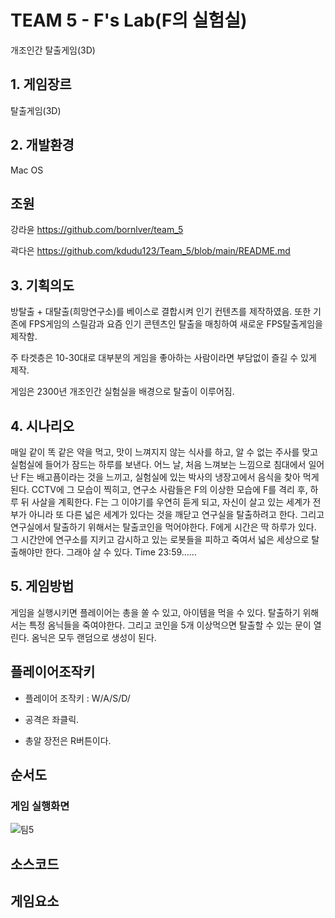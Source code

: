 # TEAM 5 - F's Lab(F의 실험실)
개조인간 탈출게임(3D)

## 1. 게임장르
탈출게임(3D)

## 2. 개발환경
Mac OS

## 조원 
강라윤 https://github.com/bornlver/team_5

곽다은 https://github.com/kdudu123/Team_5/blob/main/README.md

## 3. 기획의도
방탈출 + 대탈출(희망연구소)를 베이스로 결합시켜 인기 컨텐츠를 제작하였음.
또한 기존에 FPS게임의 스릴감과 요즘 인기 콘텐츠인 탈출을 매칭하여 새로운
FPS탈출게임을 제작함.

주 타겟층은 10-30대로 대부분의 게임을 좋아하는 사람이라면 부담없이 즐길 수 있게 제작.

게임은 2300년 개조인간 실험실을 배경으로 탈출이 이루어짐.

## 4. 시나리오

매일 같이 똑 같은 약을 먹고, 맛이 느껴지지 않는 식사를 하고, 알 수 없는 주사를 맞고
실험실에 들어가 잠드는 하루를 보낸다.
어느 날, 처음 느껴보는 느낌으로 침대에서 일어난 F는 배고픔이라는 것을 느끼고,
실험실에 있는 박사의 냉장고에서 음식을 찾아 먹게 된다.
CCTV에 그 모습이 찍히고, 연구소 사람들은 F의 이상한 모습에
F를 격리 후, 하루 뒤 사살을 계획한다.
F는 그 이야기를 우연히 듣게 되고, 자신이 살고 있는 세계가 전부가 아니라 또 다른 넓은 세계가 있다는 것을 깨닫고 연구실을 탈출하려고 한다.
그리고 연구실에서 탈출하기 위해서는 탈출코인을 먹어야한다.
F에게 시간은 딱 하루가 있다. 그 시간안에 연구소를 지키고 감시하고 있는 로봇들을 피하고 죽여서 넓은 세상으로 탈출해야만 한다. 그래야 살 수 있다.
Time 23:59……

## 5. 게임방법
게임을 실행시키면 플레이어는 총을 쏠 수 있고, 아이템을 먹을 수 있다.
탈출하기 위해서는 특정 옴닉들을 죽여야한다. 그리고 코인을 5개 이상먹으면 탈출할 수 있는 문이 열린다.
옴닉은 모두 랜덤으로 생성이 된다.

## 플레이어조작키

- 플레이어 조작키 : W/A/S/D/

- 공격은 좌클릭.

- 총알 장전은 R버튼이다.


## 순서도

### 게임 실행화면
![팀5](https://user-images.githubusercontent.com/81173909/120945771-3f2dcf80-c775-11eb-9b5a-256b32a3cd2b.jpg)

## 소스코드

##  게임요소

